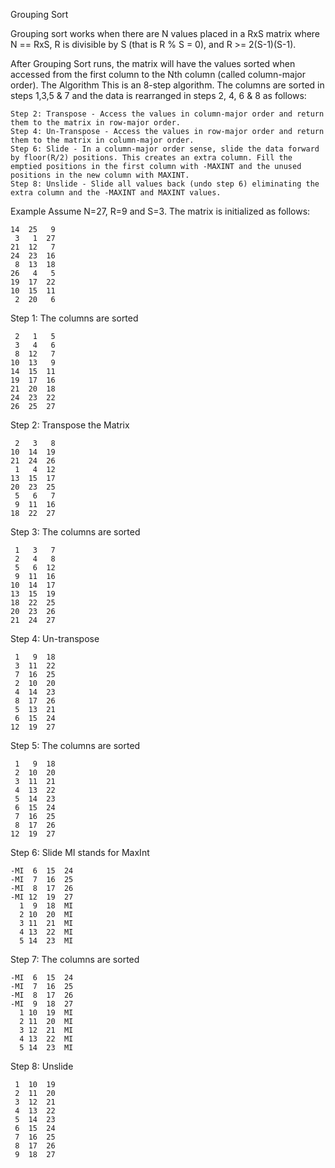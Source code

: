 Grouping Sort

Grouping sort works when there are N values placed in a RxS matrix where N == RxS, R is divisible by S (that is R % S = 0), and R >= 2(S-1)(S-1).

After Grouping Sort runs, the matrix will have the values sorted when accessed from the first column to the Nth column (called column-major order).
The Algorithm
This is an 8-step algorithm. The columns are sorted in steps 1,3,5 & 7 and the data is rearranged in steps 2, 4, 6 & 8 as follows:

    Step 2: Transpose - Access the values in column-major order and return them to the matrix in row-major order.
    Step 4: Un-Transpose - Access the values in row-major order and return them to the matrix in column-major order.
    Step 6: Slide - In a column-major order sense, slide the data forward by floor(R/2) positions. This creates an extra column. Fill the emptied positions in the first column with -MAXINT and the unused positions in the new column with MAXINT.
    Step 8: Unslide - Slide all values back (undo step 6) eliminating the extra column and the -MAXINT and MAXINT values. 

Example
Assume N=27, R=9 and S=3. The matrix is initialized as follows:

	14	25	 9
	 3	 1	27
	21	12	 7
	24	23	16
	 8	13	18
	26	 4	 5
	19	17	22
	10	15	11
	 2	20	 6
	

Step 1: The columns are sorted

	 2	 1	 5
	 3	 4	 6
	 8	12	 7
	10	13	 9
	14	15	11
	19	17	16
	21	20	18
	24	23	22
	26	25	27
	

Step 2: Transpose the Matrix

	 2	 3	 8
	10	14	19
	21	24	26
	 1	 4	12
	13	15	17
	20	23	25
	 5	 6	 7
	 9	11	16
	18	22	27
	

Step 3: The columns are sorted

	 1	 3	 7
	 2	 4	 8
	 5	 6	12
	 9	11	16
	10	14	17
	13	15	19
	18	22	25
	20	23	26
	21	24	27
	

Step 4: Un-transpose

	 1	 9	18
	 3	11	22
	 7	16	25
	 2	10	20
	 4	14	23
	 8	17	26
	 5	13	21
	 6	15	24
	12	19	27
	

Step 5: The columns are sorted

	 1	 9	18
	 2	10	20
	 3	11	21
	 4	13	22
	 5	14	23
	 6	15	24
	 7	16	25
	 8	17	26
	12	19	27
	

Step 6: Slide
MI stands for MaxInt

	-MI	 6	15	24
	-MI	 7	16	25
	-MI	 8	17	26
	-MI	12	19	27
	  1	 9	18	MI
	  2	10	20	MI
	  3	11	21	MI
	  4	13	22	MI
	  5	14	23	MI
	

Step 7: The columns are sorted

	-MI	 6	15	24
	-MI	 7	16	25
	-MI	 8	17	26
	-MI	 9	18	27
	  1	10	19	MI
	  2	11	20	MI
	  3	12	21	MI
	  4	13	22	MI
	  5	14	23	MI
	

Step 8: Unslide

	 1	10	19	
	 2	11	20
	 3	12	21	
	 4	13	22
	 5	14	23
	 6	15	24
	 7	16	25
	 8	17	26
	 9	18	27
	